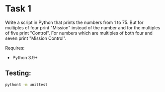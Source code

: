 # Task 1
Write a script in Python that prints the numbers from 1 to 75.
But for multiples of four print "Mission" instead of the number and for the multiples of five print "Control".
For numbers which are multiples of both four and seven print "Mission Control".

Requires:

- Python 3.9+

## Testing:

```bash
python3 -m unittest
```

